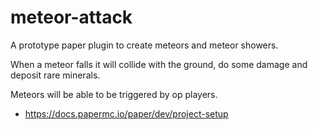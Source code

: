 # meteor-attack

A prototype paper plugin to create meteors and meteor showers.

When a meteor falls it will collide with the ground, do some damage and deposit
rare minerals.

Meteors will be able to be triggered by op players.


* https://docs.papermc.io/paper/dev/project-setup